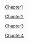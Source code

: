 [Chapter1](https://github.com/yucing/linux/blob/main/chapter1.md)

[Chapter2](https://github.com/yucing/linux/blob/main/chapter2.md)

[Chapter3](https://github.com/yucing/linux/blob/main/chapter3.md)

[Chapter4](https://github.com/yucing/linux/blob/main/chapter4.md)